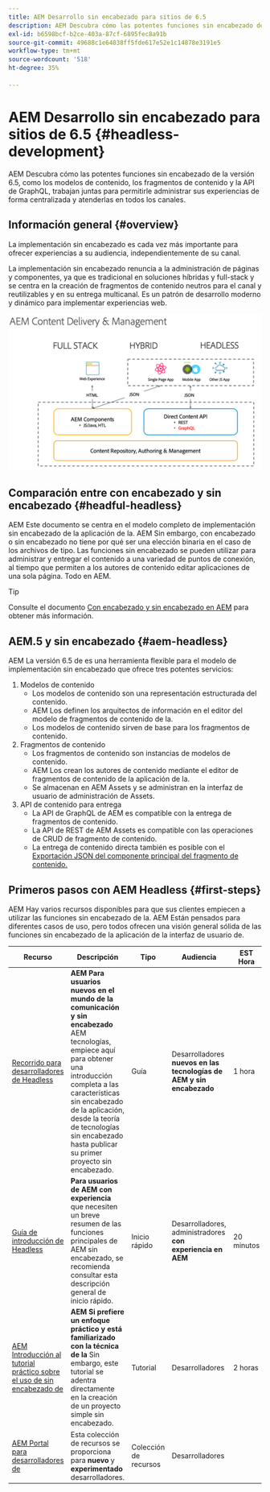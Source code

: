 ```yaml
---
title: AEM Desarrollo sin encabezado para sitios de 6.5
description: AEM Descubra cómo las potentes funciones sin encabezado de la versión 6.5, como los modelos de contenido, los fragmentos de contenido y la API de GraphQL, trabajan juntas para permitirle administrar sus experiencias de forma centralizada y atenderlas en todos los canales.
exl-id: b6598bcf-b2ce-403a-87cf-6895fec8a91b
source-git-commit: 49688c1e64038ff5fde617e52e1c14878e3191e5
workflow-type: tm+mt
source-wordcount: '518'
ht-degree: 35%

---
```


# AEM Desarrollo sin encabezado para sitios de 6.5 {#headless-development}

AEM Descubra cómo las potentes funciones sin encabezado de la versión 6.5, como los modelos de contenido, los fragmentos de contenido y la API de GraphQL, trabajan juntas para permitirle administrar sus experiencias de forma centralizada y atenderlas en todos los canales.

## Información general {#overview}

La implementación sin encabezado es cada vez más importante para ofrecer experiencias a su audiencia, independientemente de su canal.

La implementación sin encabezado renuncia a la administración de páginas y componentes, ya que es tradicional en soluciones híbridas y full-stack y se centra en la creación de fragmentos de contenido neutros para el canal y reutilizables y en su entrega multicanal. Es un patrón de desarrollo moderno y dinámico para implementar experiencias web.

![Modelos de implementación de AEM](/help/sites-developing/headless/getting-started/assets/aem-implementation-models.png)

## Comparación entre con encabezado y sin encabezado {#headful-headless}

AEM Este documento se centra en el modelo completo de implementación sin encabezado de la aplicación de la. AEM Sin embargo, con encabezado o sin encabezado no tiene por qué ser una elección binaria en el caso de los archivos de tipo. Las funciones sin encabezado se pueden utilizar para administrar y entregar el contenido a una variedad de puntos de conexión, al tiempo que permiten a los autores de contenido editar aplicaciones de una sola página. Todo en AEM.

>[!TIP]
>
>Consulte el documento [Con encabezado y sin encabezado en AEM](/help/sites-developing/headful-headless.md) para obtener más información.

## AEM.5 y sin encabezado {#aem-headless}

AEM La versión 6.5 de es una herramienta flexible para el modelo de implementación sin encabezado que ofrece tres potentes servicios:

1. Modelos de contenido
   * Los modelos de contenido son una representación estructurada del contenido.
   * AEM Los definen los arquitectos de información en el editor del modelo de fragmentos de contenido de la.
   * Los modelos de contenido sirven de base para los fragmentos de contenido.
1. Fragmentos de contenido
   * Los fragmentos de contenido son instancias de modelos de contenido.
   * AEM Los crean los autores de contenido mediante el editor de fragmentos de contenido de la aplicación de la.
   * Se almacenan en AEM Assets y se administran en la interfaz de usuario de administración de Assets.
1. API de contenido para entrega
   * La API de GraphQL de AEM es compatible con la entrega de fragmentos de contenido.
   * La API de REST de AEM Assets es compatible con las operaciones de CRUD de fragmento de contenido.
   * La entrega de contenido directa también es posible con el [Exportación JSON del componente principal del fragmento de contenido.](https://experienceleague.adobe.com/docs/experience-manager-core-components/using/components/content-fragment-component.html?lang=es)

## Primeros pasos con AEM Headless {#first-steps}

AEM Hay varios recursos disponibles para que sus clientes empiecen a utilizar las funciones sin encabezado de la. AEM Están pensados para diferentes casos de uso, pero todos ofrecen una visión general sólida de las funciones sin encabezado de la aplicación de la interfaz de usuario de.

| Recurso | Descripción | Tipo | Audiencia | EST Hora |
|---|---|---|---|---|
| [Recorrido para desarrolladores de Headless](/help/journey-headless/developer/overview.md) | **AEM Para usuarios nuevos en el mundo de la comunicación y sin encabezado** AEM tecnologías, empiece aquí para obtener una introducción completa a las características sin encabezado de la aplicación, desde la teoría de tecnologías sin encabezado hasta publicar su primer proyecto sin encabezado. | Guía  | Desarrolladores **nuevos en las tecnologías de AEM y sin encabezado** | 1 hora |
| [Guía de introducción de Headless](/help/sites-developing/headless/getting-started/introduction.md) | **Para usuarios de AEM con experiencia** que necesiten un breve resumen de las funciones principales de AEM sin encabezado, se recomienda consultar esta descripción general de inicio rápido. | Inicio rápido | Desarrolladores, administradores **con experiencia en AEM** | 20 minutos |
| [AEM Introducción al tutorial práctico sobre el uso de sin encabezado de](https://experienceleague.adobe.com/docs/experience-manager-learn/getting-started-with-aem-headless/graphql/multi-step/overview.html?lang=es) | **AEM Si prefiere un enfoque práctico y está familiarizado con la técnica de la** Sin embargo, este tutorial se adentra directamente en la creación de un proyecto simple sin encabezado. | Tutorial | Desarrolladores | 2 horas |
| [AEM Portal para desarrolladores de](https://experienceleague.adobe.com/landing/experience-manager/headless/developer.html?lang=es) | Esta colección de recursos se proporciona para **nuevo** y **experimentado** desarrolladores. | Colección de recursos | Desarrolladores | |
